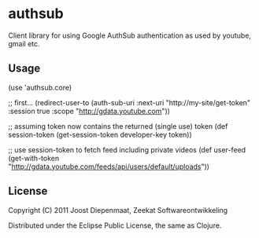 # authsub

Client library for using Google AuthSub authentication as used by youtube, gmail etc.

## Usage

  (use 'authsub.core)
  
  ;; first...
  (redirect-user-to (auth-sub-uri :next-uri "http://my-site/get-token"
                                  :session true
                                  :scope "http://gdata.youtube.com"))

  ;; assuming token now contains the returned (single use) token
  (def session-token (get-session-token developer-key token))

  ;; use session-token to fetch feed including private videos
  (def user-feed (get-with-token 
                   "http://gdata.youtube.com/feeds/api/users/default/uploads"))
          
## License

Copyright (C) 2011 Joost Diepenmaat, Zeekat Softwareontwikkeling

Distributed under the Eclipse Public License, the same as Clojure.
